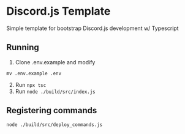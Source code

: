 # Discord.js Template
Simple template for bootstrap Discord.js development w/ Typescript

## Running
1. Clone .env.example and modify
```
mv .env.example .env
```
2. Run `npx tsc`
3. Run `node ./build/src/index.js`

## Registering commands
`node ./build/src/deploy_commands.js`
